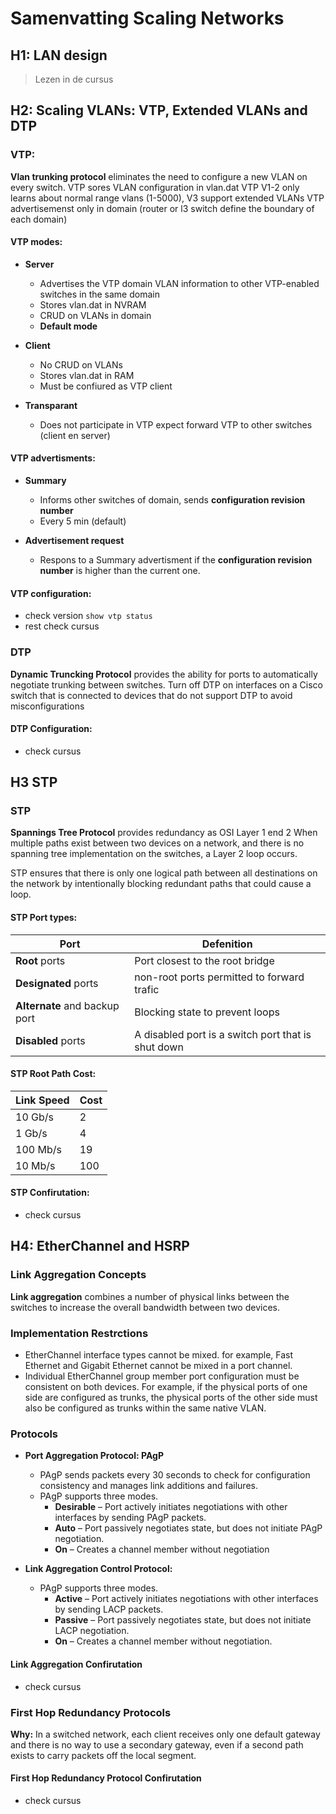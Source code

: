 # Samenvatting Scaling Networks
## H1: LAN design

> Lezen in de cursus

## H2: Scaling VLANs: VTP, Extended VLANs and DTP

### VTP:

**Vlan trunking protocol** eliminates the need to configure a new VLAN on every switch.
VTP sores VLAN configuration in vlan.dat
VTP V1-2 only learns about normal range vlans (1-5000), V3 support extended VLANs
VTP advertisemenst only in domain (router or l3 switch define the boundary of each domain)

#### VTP modes:

- **Server**
    + Advertises the VTP domain VLAN information to other VTP-enabled switches in the same domain
    + Stores vlan.dat in NVRAM
    + CRUD on VLANs in domain
    + **Default mode**

- **Client**
    + No CRUD on VLANs
    + Stores vlan.dat in RAM
    + Must be confiured as VTP client

- **Transparant**
    + Does not participate in VTP expect forward VTP to other switches (client en server)

#### VTP advertisments:

- **Summary**
    + Informs other switches of domain, sends **configuration revision number**
    + Every 5 min (default)

- **Advertisement request**
    + Respons to a Summary advertisment if the **configuration revision number** is higher than the current one.

#### VTP configuration:

- check version `show vtp status`
- rest check cursus

### DTP

**Dynamic Truncking Protocol** provides the ability for ports to automatically negotiate trunking between switches. 
Turn off DTP on interfaces on a Cisco switch that is connected to devices that do not support DTP to avoid misconfigurations

#### DTP Configuration:

- check cursus

## H3 STP

### STP

**Spannings Tree Protocol** provides redundancy as OSI Layer 1 end 2
When multiple paths exist between two devices on a network, and there is no spanning tree implementation on the switches, a Layer 2 loop occurs. 

STP ensures that there is only one logical path between all destinations on the network by intentionally blocking redundant paths that could cause a loop. 

#### STP Port types:

| Port | Defenition |
| ------------- | ------------- |
| **Root** ports | Port closest to the root bridge |
| **Designated** ports | non-root ports permitted to forward trafic |
| **Alternate** and backup port | Blocking state to prevent loops |
| **Disabled** ports | A disabled port is a switch port that is shut down |

#### STP Root Path Cost:

| Link Speed | Cost |
|:-----------|:-----|
| 10 Gb/s    | 2    |
| 1 Gb/s     | 4    |
| 100 Mb/s   | 19   |
| 10 Mb/s    | 100  |

#### STP Confirutation:

- check cursus

## H4: EtherChannel and HSRP

### Link Aggregation Concepts

**Link aggregation** combines a number of physical links between the switches to increase the overall bandwidth between two devices.

### Implementation Restrctions

- EtherChannel interface types cannot be mixed. for example, Fast Ethernet and Gigabit Ethernet cannot be mixed in a port channel.
- Individual EtherChannel group member port configuration must be consistent on both devices. For example, if the physical ports of one side are configured as trunks, the physical ports of the other side must also be configured as trunks within the same native VLAN. 

### Protocols

- **Port Aggregation Protocol: PAgP**
    + PAgP sends packets every 30 seconds to check for configuration consistency and manages link additions and failures.
    + PAgP supports three modes.
        * **Desirable** – Port actively initiates negotiations with other interfaces by sending PAgP packets.
        * **Auto** – Port passively negotiates state, but does not initiate PAgP negotiation.
        * **On** – Creates a channel member without negotiation


- **Link Aggregation Control Protocol:**
    + PAgP supports three modes.
        * **Active** – Port actively initiates negotiations with other interfaces by sending LACP packets.
        * **Passive** – Port passively negotiates state, but does not initiate LACP negotiation.
        * **On** – Creates a channel member without negotiation.

#### Link Aggregation Confirutation

- check cursus

### First Hop Redundancy Protocols

**Why:** In a switched network, each client receives only one default gateway and there is no way to use a secondary gateway, even if a second path exists to carry packets off the local segment.

#### First Hop Redundancy Protocol Confirutation

- check cursus




























